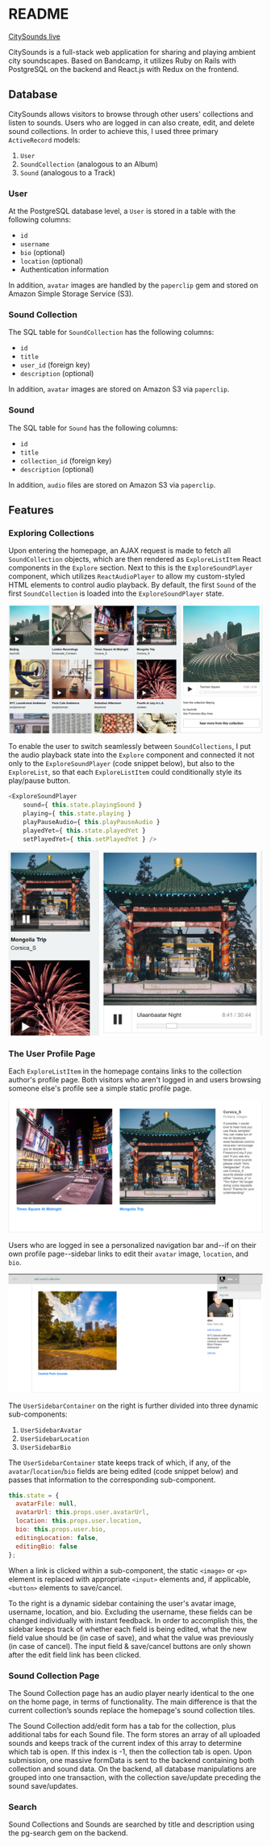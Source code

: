 # README

[CitySounds live][heroku]

[heroku]: http://www.citysoundsapp.com/#/

CitySounds is a full-stack web application for sharing and playing ambient city soundscapes. Based on Bandcamp, it utilizes Ruby on Rails with PostgreSQL on the backend and React.js with Redux on the frontend.

## Database

CitySounds allows visitors to browse through other users' collections and listen to sounds. Users who are logged in can also create, edit, and delete sound collections. In order to achieve this, I used three primary `ActiveRecord` models:
1. `User`
2. `SoundCollection` (analogous to an Album)
3. `Sound` (analogous to a Track)

### User

At the PostgreSQL database level, a `User` is stored in a table with the following columns:
- `id`
- `username`
- `bio` (optional)
- `location` (optional)
- Authentication information

In addition, `avatar` images are handled by the `paperclip` gem and stored on Amazon Simple Storage Service (S3).

### Sound Collection

The SQL table for `SoundCollection` has the following columns:
- `id`
- `title`
- `user_id` (foreign key)
- `description` (optional)

In addition, `avatar` images are stored on Amazon S3 via `paperclip`.

### Sound

The SQL table for `Sound` has the following columns:
- `id`
- `title`
- `collection_id` (foreign key)
- `description` (optional)

In addition, `audio` files are stored on Amazon S3 via `paperclip`.

## Features

### Exploring Collections

Upon entering the homepage, an AJAX request is made to fetch all `SoundCollection` objects, which are then rendered as `ExploreListItem` React components in the `Explore` section. Next to this is the `ExploreSoundPlayer` component, which utilizes `ReactAudioPlayer` to allow my custom-styled HTML elements to control audio playback. By default, the first `Sound` of the first `SoundCollection` is loaded into the `ExploreSoundPlayer` state.

![explore](https://raw.githubusercontent.com/ygdanchoi/city-sounds/master/docs/clippings/explore.jpg)

To enable the user to switch seamlessly between `SoundCollections`, I put the audio playback state into the `Explore` component and connected it not only to the `ExploreSoundPlayer` (code snippet below), but also to the `ExploreList`, so that each `ExploreListItem` could conditionally style its play/pause button.

```js
<ExploreSoundPlayer
    sound={ this.state.playingSound }
    playing={ this.state.playing }
    playPauseAudio={ this.playPauseAudio }
    playedYet={ this.state.playedYet }
    setPlayedYet={ this.setPlayedYet } />
```

![explore_sound_player](https://raw.githubusercontent.com/ygdanchoi/city-sounds/master/docs/clippings/explore_sound_player.jpg)

### The User Profile Page

Each `ExploreListItem` in the homepage contains links to the collection author's profile page. Both visitors who aren't logged in and users browsing someone else's profile see a simple static profile page.

![user_profile_static](https://raw.githubusercontent.com/ygdanchoi/city-sounds/master/docs/clippings/user_profile_static.jpg)

Users who are logged in see a personalized navigation bar and--if on their own profile page--sidebar links to edit their `avatar` image, `location`, and `bio`.

![user_profile_dynamic](https://raw.githubusercontent.com/ygdanchoi/city-sounds/master/docs/clippings/user_profile_dynamic.jpg)

The `UserSidebarContainer` on the right is further divided into three dynamic sub-components:
1. `UserSidebarAvatar`
2. `UserSidebarLocation`
3. `UserSidebarBio`

The `UserSidebarContainer` state keeps track of which, if any, of the `avatar`/`location`/`bio` fields are being edited (code snippet below) and passes that information to the corresponding sub-component.
```js
this.state = {
  avatarFile: null,
  avatarUrl: this.props.user.avatarUrl,
  location: this.props.user.location,
  bio: this.props.user.bio,
  editingLocation: false,
  editingBio: false
};
```

When a link is clicked within a sub-component, the static `<image>` or `<p>` element is replaced with appropriate `<input>` elements and, if applicable, `<button>` elements to save/cancel.

To the right is a dynamic sidebar containing the user's avatar image, username, location, and bio. Excluding the username, these fields can be changed individually with instant feedback. In order to accomplish this, the sidebar keeps track of whether each field is being edited, what the new field value should be (in case of save), and what the value was previously (in case of cancel). The input field & save/cancel buttons are only shown after the edit field link has been clicked.

### Sound Collection Page

The Sound Collection page has an audio player nearly identical to the one on the home page, in terms of functionality. The main difference is that the current collection’s sounds replace the homepage's sound collection tiles.

The Sound Collection add/edit form has a tab for the collection, plus additional tabs for each Sound file. The form stores an array of all uploaded sounds and keeps track of the current index of this array to determine which tab is open. If this index is -1, then the collection tab is open. Upon submission, one massive formData is sent to the backend containing both collection and sound data. On the backend, all database manipulations are grouped into one transaction, with the collection save/update preceding the sound save/updates.

### Search

Sound Collections and Sounds are searched by title and description using the pg-search gem on the backend.
